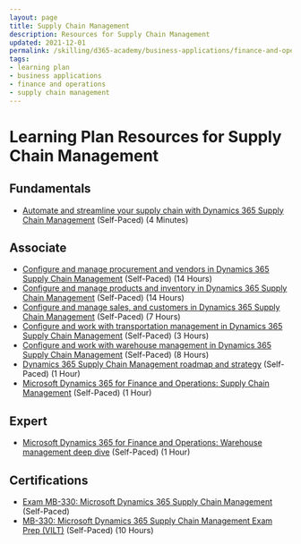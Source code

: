 ```yaml
---
layout: page
title: Supply Chain Management
description: Resources for Supply Chain Management
updated: 2021-12-01
permalink: /skilling/d365-academy/business-applications/finance-and-operations/supply-chain-management
tags:
- learning plan
- business applications
- finance and operations
- supply chain management
---
```


# Learning Plan Resources for Supply Chain Management

## Fundamentals

* [Automate and streamline your supply chain with Dynamics 365 Supply Chain Management](https://www.youtube.com/watch?v=i9HpWkKZtuk) (Self-Paced) (4 Minutes)

## Associate

* [Configure and manage procurement and vendors in Dynamics 365 Supply Chain Management](https://docs.microsoft.com/en-us/learn/paths/configure-manage-procurement-vendors-dyn365-supply-chain-mgmt/) (Self-Paced) (14 Hours)
* [Configure and manage products and inventory in Dynamics 365 Supply Chain Management](https://docs.microsoft.com/en-us/learn/paths/configure-manage-products-inventory-dyn365-supply-chain-mgmt/) (Self-Paced) (14 Hours)
* [Configure and manage sales, and customers in Dynamics 365 Supply Chain Management](https://docs.microsoft.com/en-us/learn/paths/configure-manage-sales-customers-dyn365-supply-chain-mgmt/) (Self-Paced) (7 Hours)
* [Configure and work with transportation management in Dynamics 365 Supply Chain Management](https://docs.microsoft.com/en-us/learn/paths/configure-work-transportation-mgmt-dyn365-supply-chain-mgmt/) (Self-Paced) (3 Hours)
* [Configure and work with warehouse management in Dynamics 365 Supply Chain Management](https://docs.microsoft.com/en-us/learn/paths/configure-work-warehouse-management-dyn365-supply-chain-mgmt/) (Self-Paced) (8 Hours)
* [Dynamics 365 Supply Chain Management roadmap and strategy](https://www.youtube.com/watch?v=sTHIkGxiAvM) (Self-Paced) (1 Hour)
* [Microsoft Dynamics 365 for Finance and Operations: Supply Chain Management](https://www.youtube.com/watch?v=zbbSUpZaz0k) (Self-Paced) (1 Hour)

## Expert

* [Microsoft Dynamics 365 for Finance and Operations: Warehouse management deep dive](https://www.youtube.com/watch?v=-FIkrEV7OaU) (Self-Paced) (1 Hour)

## Certifications

* [Exam MB-330: Microsoft Dynamics 365 Supply Chain Management](https://docs.microsoft.com/en-us/learn/certifications/exams/mb-330) (Self-Paced)
* [MB-330: Microsoft Dynamics 365 Supply Chain Management Exam Prep (VILT)](https://partner.microsoft.com/en-us/training/assets/collection/mb-330-microsoft-dynamics-365-supply-chain-management#/) (Self-Paced) (10 Hours)
